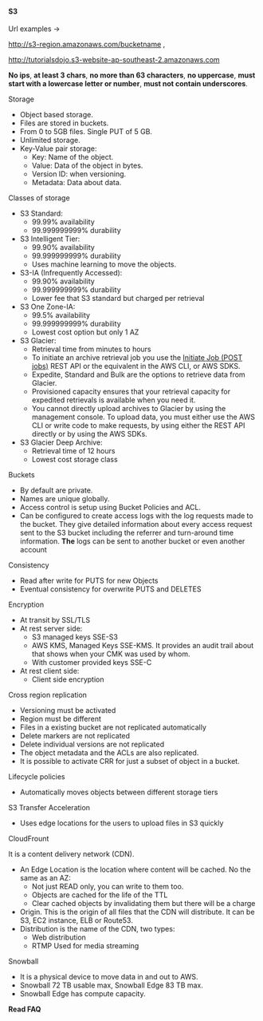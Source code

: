 #### S3

Url examples -> 

http://s3-region.amazonaws.com/bucketname , 

http://tutorialsdojo.s3-website-ap-southeast-2.amazonaws.com

**No ips**, **at least 3 chars**, **no more than 63 characters**, **no uppercase**, **must start with a lowercase letter or number**, **must not contain underscores**.

Storage
-   Object based storage.
-   Files are stored in buckets.
-   From 0 to 5GB files. Single PUT of 5 GB.
-   Unlimited storage.
-   Key-Value pair storage:
    - Key: Name of the object.
    - Value: Data of the object in bytes.
    - Version ID: when versioning.
    - Metadata: Data about data.

Classes of storage
-   S3 Standard:
    -   99.99% availability
    -   99.999999999% durability
-   S3 Intelligent Tier:
    -   99.90% availability
    -   99.999999999% durability
    -   Uses machine learning to move the objects.
-   S3-IA (Infrequently Accessed):
    -   99.90% availability
    -   99.999999999% durability
    -   Lower fee that S3 standard but charged per retrieval
-   S3 One Zone-IA:
    -   99.5% availability
    -   99.999999999% durability
    -   Lowest cost option but only 1 AZ
-   S3 Glacier:
    -   Retrieval time from minutes to hours
    -   To initiate an archive retrieval job you use the [Initiate Job (POST jobs)](https://docs.aws.amazon.com/amazonglacier/latest/dev/api-initiate-job-post.html) REST API or the equivalent in the AWS CLI, or AWS SDKS.       
    -   Expedite, Standard and Bulk are the options to retrieve data from Glacier. 
    -   Provisioned capacity ensures that your retrieval capacity for expedited retrievals is available when you need it.              
    -   You cannot directly upload archives to Glacier by using the management  console. To upload data, you must either use the AWS CLI or write code to make requests, by using either the REST API directly or by using the AWS SDKs. 
-   S3 Glacier Deep Archive:
    -   Retrieval time of 12 hours
    -   Lowest cost storage class

Buckets
-   By default are private.
-   Names are unique globally.
-   Access control is setup using Bucket Policies and ACL.
-   Can be configured to create access logs with the log requests made to the bucket. They give detailed information about every access request sent to the S3 bucket including the referrer and turn-around time information.  **The** logs can be sent to another bucket or even another account

Consistency
-   Read after write for PUTS for new Objects
-   Eventual consistency for overwrite PUTS and DELETES

Encryption
-   At transit by SSL/TLS
-   At rest server side:
    -   S3 managed keys SSE-S3
    -   AWS KMS, Managed Keys SSE-KMS. It provides an audit trail about that shows when your CMK was used by whom.
    -   With customer provided keys SSE-C
-   At rest client side:
    -   Client side encryption

Cross region replication
-   Versioning must be activated
-   Region must be different
-   Files in a existing bucket are not replicated automatically
-   Delete markers are not replicated
-   Delete individual versions are not replicated
-   The object metadata and the ACLs are also replicated.
-   It is possible to activate CRR for just a subset of object in a bucket.

Lifecycle policies
-   Automatically moves objects between different storage tiers

S3 Transfer Acceleration
-   Uses edge locations for the users to upload files in S3 quickly

CloudFrount

It is a content delivery network (CDN).
-   An Edge Location is the location where content will be cached. No the same as an AZ:
    -   Not just READ only, you can write to them too.
    -   Objects are cached for the life of the TTL
    -   Clear cached objects by invalidating them but there will be a charge
-   Origin. This is the origin of all files that the CDN will distribute. It can be S3, EC2 instance, ELB or Route53.
-   Distribution is the name of the CDN, two types:
    -   Web distribution
    -   RTMP Used for media streaming

Snowball
-   It is a physical device to move data in and out to AWS.
-   Snowball 72 TB usable max, Snowball Edge 83 TB max.
-   Snowball Edge has compute capacity.

**Read FAQ**





